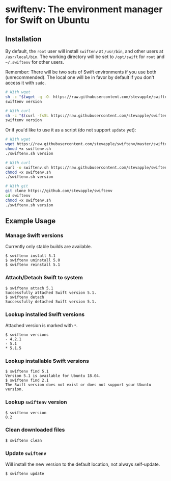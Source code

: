 # swiftenv: The environment manager for Swift on Ubuntu

## Installation

By default, the `root` user will install `swiftenv` at `/usr/bin`, and other users at `/usr/local/bin`. The working directory will be set to `/opt/swift` for `root` and `~/.swiftenv` for other users. 

Remember: There will be two sets of Swift environments if you use both (unrecommended). The local one will be in favor by default if you don't access it with `sudo`. 

```bash
# With wget
sh -c "$(wget -q -O- https://raw.githubusercontent.com/stevapple/swiftenv/master/install.sh)"
swiftenv version

# With curl
sh -c "$(curl -fsSL https://raw.githubusercontent.com/stevapple/swiftenv/master/install.sh)"
swiftenv version
```

Or if you'd like to use it as a script (do not support `update` yet):

```bash
# With wget
wget https://raw.githubusercontent.com/stevapple/swiftenv/master/swiftenv.sh
chmod +x swiftenv.sh
./swiftenv.sh version

# With curl
curl -o swiftenv.sh https://raw.githubusercontent.com/stevapple/swiftenv/master/install.sh
chmod +x swiftenv.sh
./swiftenv.sh version

# With git
git clone https://github.com/stevapple/swiftenv
cd swiftenv
chmod +x swiftenv.sh
./swiftenv.sh version
```

## Example Usage

### Manage Swift versions

Currently only stable builds are available. 

```shell
$ swiftenv install 5.1
$ swiftenv uninstall 5.0
$ swiftenv reinstall 5.1
```

### Attach/Detach Swift to system

```shell
$ swiftenv attach 5.1
Successfully attached Swift version 5.1. 
$ swiftenv detach
Successfully detached Swift version 5.1. 
```

### Lookup installed Swift versions

Attached version is marked with `*`. 

```shell
$ swiftenv versions
- 4.2.1
- 5.1
* 5.1.5
```

### Lookup installable Swift versions

```shell
$ swiftenv find 5.1
Version 5.1 is available for Ubuntu 18.04. 
$ swiftenv find 2.1
The Swift version does not exist or does not support your Ubuntu version. 
```

### Lookup `swiftenv` version

```shell
$ swiftenv version
0.2
```

### Clean downloaded files

```shell
$ swiftenv clean
```

### Update `swiftenv`

Will install the new version to the default location, not always self-update. 

```shell
$ swiftenv update
```